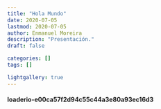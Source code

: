 ```yaml
---
title: "Hola Mundo"
date: 2020-07-05
lastmod: 2020-07-05
author: Enmanuel Moreira
description: "Presentación."
draft: false

categories: []
tags: []

lightgallery: true
---
```


<html>
<body>
  <h4>loaderio-e00ca57f2d94c55c44a3e80a93ec16d3</h4>
</html>